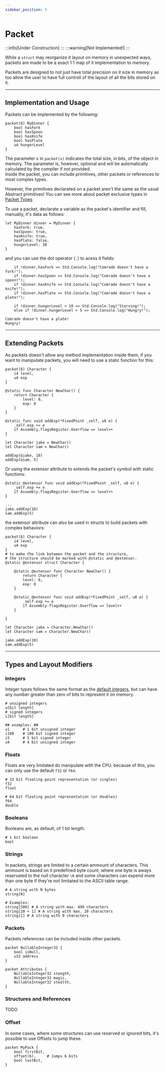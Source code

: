 ```yaml
---
sidebar_position: 5
---
```


# Packet
:::info[Under Construction]
:::
:::warning[Not Implemented!]
:::

While a `struct` may reorganize it layout on memory in unexpected ways, packets are made to be a exact
1:1 map of it implementation to memory.

Packets are designed to not just have total precision on it size in memory as too allow the user to
have full controll of the layout of all the bits stored on it.

---
## Implementation and Usage

Packets can be implemented by the following:
```abs
packet(8) MyDinner {
    bool hasFork
    bool hasSpoon
    bool hasKnife
    bool hasPlate
    u4 hungerLevel
}
```

The parameter x in `packet(x)` indicates the total size, in bits, of the object in memory.
The parameter is, however, optional and will be automatically calculated by the compiler if
not provided. \
Inside the packet, you can include primitives, other packets or references to most complex
types.

However, the primitives declarated on a packet aren't the same as the usual Abstract primitives!
You can see more about packet exclusive types in [Packet Types](#types-and-layout-modifiers)

To use a packet, declarate a variable as the packet's identifier and fill, manually, it's data
as follows:
```abs
let MyDinner dinner = MyDinner {
    hasFork: true,
    hasSpoon: true,
    hasKnife: true,
    hasPlate: false,
    hungerLevel: 10
}
```

and you can use the dot operator (`.`) to acess it fields:
```abs
    if !dinner.hasFork => Std.Console.log("Comrade doesn't have a fork!");
    if !dinner.hasSpoon => Std.Console.log("Comrade doesn't have a spoon!");
    if !dinner.hasKnife => Std.Console.log("Comrade doesn't have a knife!");
    if !dinner.hasPlate => Std.Console.log("Comrade doesn't have a plate!");

    if !dinner.hungerLevel > 10 => Std.Console.log("Starving!");
    else if !dinner.hungerLevel > 5 => Std.Console.log("Hungry!");
```

```text title="Console Output"
Comrade doesn't have a plate!
Hungry!
```

---
## Extending Packets

As packets doesn't allow any method implementation inside them, if you want to manipulate packets,
you will need to use a static function for this:

```abs
packet(8) Character {
    i4 level,
    u4 exp
}

@static func Character NewChar() {
    return Character {
        level: 0,
        exp: 0
    }
}

@static func void addExp(*FixedPoint _self, u8 e) {
    _self.exp += e
    if Assembly.flagsRegister.Overflow => level++
}

let Character jake = NewChar()
let Character sam = NewChar()

addExp(&jake, 10)
addExp(&sam, 5)
```

Or using the extensor attribute to extends the packet's symbol with static functions:
```abs
@static @extensor func void addExp(*FixedPoint _self, u8 e) {
    _self.exp += e
    if Assembly.flagsRegister.Overflow => level++
}

...
jake.addExp(10)
sam.addExp(5)
```

the extensor attribute can also be used in structs to build packets with complex behaviors:
```abs
packet(8) Character {
    i4 level,
    u4 exp
}
# to make the link between the packet and the structure,
# the structure should be marked with @static and @extensor.
@static @extensor struct Character {

    @static @extensor func Character NewChar() {
        return Character {
        level: 0,
        exp: 0
    } 

    @static @extensor func void addExp(*FixedPoint _self, u8 e) {
        _self.exp += e
        if Assembly.flagsRegister.Overflow => level++
    }

}

let Character jake = Character.NewChar()
let Character sam = Character.NewChar()

jake.addExp(10)
sam.addExp(5)
```

---
## Types and Layout Modifiers

### Integers

Integer types follows the same format as the [default integers](../types/numeric), but can have
any number greater than zero of bits to represent it on memory.

```abs
# unsigned integers
u[bit length]
# signed integers
i[bit length]

## examples: ##
u1      # 1 bit unsigned integer
i100    # 100 bit signed integer
i5      # 5 bit signed integer
u4      # 4 bit unsigned integer
```

### Floats

Floats are very limitated do manipulate with the CPU. because of this, you can only use the default
`f32` or `f64`.

```abs
# 32 bit floating point representation (or singles)
f32
float

# 64 bit floating point representation (or doubles)
f64
double
```

### Booleans

Booleans are, as default, of 1 bit length.
```abs
# 1 bit boolean
bool
```

### Strings

In packets, strings are limited to a certain ammount of characters.
This ammount is based on it predefined byte count, where one byte is
aways reservated to the null character `\0` and some characters can
expend more than one byte if they're not limitated to the ASCII table
range.
```abs
# A string with N bytes
string[N]

# Examples:
string[500] # A string with max. 499 characters
string[20 + 1] # A string with max. 20 characters
string[1] # A string with 0 characters
```

### Packets

Packets references can be included inside other packets.

```abs
packet NullableInteger32 {
    bool isNull,
    u32 address
}

packet Attributes {
    NullableInteger32 stength,
    NullableInteger32 magic,
    NullableInteger32 stealth,
}
```

### Structures and References
TODO

### Offset

In some cases, where some structures can use reserved or ignored bits,
it's possible to use Offsets to jump these.

```abs
packet MyPack {
    bool firstBit,
    offset(6),     # Jumps 6 bits
    bool lastBit,
}
```

